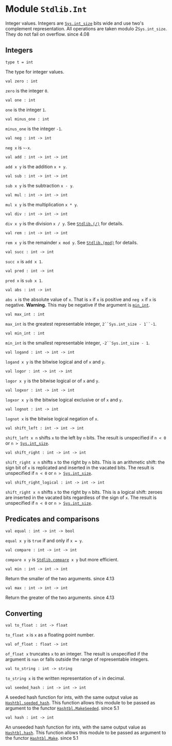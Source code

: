 # Module `Stdlib.Int`
Integer values.
Integers are [`Sys.int_size`](./Stdlib-Sys.md#val-int_size) bits wide and use two's complement representation. All operations are taken modulo 2`Sys.int_size`. They do not fail on overflow.
since 4.08
## Integers
```
type t = int
```
The type for integer values.
```
val zero : int
```
`zero` is the integer `0`.
```
val one : int
```
`one` is the integer `1`.
```
val minus_one : int
```
`minus_one` is the integer `-1`.
```
val neg : int -> int
```
`neg x` is `~-x`.
```
val add : int -> int -> int
```
`add x y` is the addition `x + y`.
```
val sub : int -> int -> int
```
`sub x y` is the subtraction `x - y`.
```
val mul : int -> int -> int
```
`mul x y` is the multiplication `x * y`.
```
val div : int -> int -> int
```
`div x y` is the division `x / y`. See [`Stdlib.(/)`](./Stdlib.md#val-\(/\)) for details.
```
val rem : int -> int -> int
```
`rem x y` is the remainder `x mod y`. See [`Stdlib.(mod)`](./Stdlib.md#val-\(mod\)) for details.
```
val succ : int -> int
```
`succ x` is `add x 1`.
```
val pred : int -> int
```
`pred x` is `sub x 1`.
```
val abs : int -> int
```
`abs x` is the absolute value of `x`. That is `x` if `x` is positive and `neg x` if `x` is negative. **Warning.** This may be negative if the argument is [`min_int`](./#val-min_int).
```
val max_int : int
```
`max_int` is the greatest representable integer, `2``Sys.int_size - 1``-1`.
```
val min_int : int
```
`min_int` is the smallest representable integer, `-2``Sys.int_size - 1`.
```
val logand : int -> int -> int
```
`logand x y` is the bitwise logical and of `x` and `y`.
```
val logor : int -> int -> int
```
`logor x y` is the bitwise logical or of `x` and `y`.
```
val logxor : int -> int -> int
```
`logxor x y` is the bitwise logical exclusive or of `x` and `y`.
```
val lognot : int -> int
```
`lognot x` is the bitwise logical negation of `x`.
```
val shift_left : int -> int -> int
```
`shift_left x n` shifts `x` to the left by `n` bits. The result is unspecified if `n < 0` or `n > `[`Sys.int_size`](./Stdlib-Sys.md#val-int_size).
```
val shift_right : int -> int -> int
```
`shift_right x n` shifts `x` to the right by `n` bits. This is an arithmetic shift: the sign bit of `x` is replicated and inserted in the vacated bits. The result is unspecified if `n < 0` or `n > `[`Sys.int_size`](./Stdlib-Sys.md#val-int_size).
```
val shift_right_logical : int -> int -> int
```
`shift_right x n` shifts `x` to the right by `n` bits. This is a logical shift: zeroes are inserted in the vacated bits regardless of the sign of `x`. The result is unspecified if `n < 0` or `n > `[`Sys.int_size`](./Stdlib-Sys.md#val-int_size).
## Predicates and comparisons
```
val equal : int -> int -> bool
```
`equal x y` is `true` if and only if `x = y`.
```
val compare : int -> int -> int
```
`compare x y` is [`Stdlib.compare`](./Stdlib.md#val-compare)` x y` but more efficient.
```
val min : int -> int -> int
```
Return the smaller of the two arguments.
since 4.13
```
val max : int -> int -> int
```
Return the greater of the two arguments.
since 4.13
## Converting
```
val to_float : int -> float
```
`to_float x` is `x` as a floating point number.
```
val of_float : float -> int
```
`of_float x` truncates `x` to an integer. The result is unspecified if the argument is `nan` or falls outside the range of representable integers.
```
val to_string : int -> string
```
`to_string x` is the written representation of `x` in decimal.
```
val seeded_hash : int -> int -> int
```
A seeded hash function for ints, with the same output value as [`Hashtbl.seeded_hash`](./Stdlib-Hashtbl.md#val-seeded_hash). This function allows this module to be passed as argument to the functor [`Hashtbl.MakeSeeded`](./Stdlib-Hashtbl-MakeSeeded.md).
since 5.1
```
val hash : int -> int
```
An unseeded hash function for ints, with the same output value as [`Hashtbl.hash`](./Stdlib-Hashtbl.md#val-hash). This function allows this module to be passed as argument to the functor [`Hashtbl.Make`](./Stdlib-Hashtbl-Make.md).
since 5.1